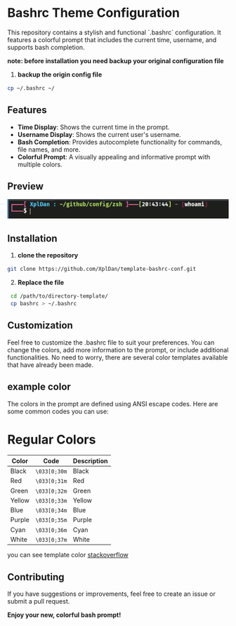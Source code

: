 # Bashrc Theme Configuration
<p>
This repository contains a stylish and functional `.bashrc` configuration. It features a colorful prompt that includes the current time, username, and supports bash completion.
</p>

**note: before installation you need backup your original configuration file** 

1. **backup the origin config file**
```bash
cp ~/.bashrc ~/
```

## Features
- **Time Display**: Shows the current time in the prompt.
- **Username Display**: Shows the current user's username.
- **Bash Completion**: Provides autocomplete functionality for commands, file names, and more.
- **Colorful Prompt**: A visually appealing and informative prompt with multiple colors.

## Preview
![preview](/preview.png)

## Installation
1. **clone the repository**
```bash
git clone https://github.com/XplDan/template-bashrc-conf.git
```
2. **Replace the file**
```bash
 cd /path/to/directory-template/
 cp bashrc > ~/.bashrc 
 ```
## Customization
<p>
Feel free to customize the .bashrc file to suit your preferences. You can change the colors, add more information to the prompt, or include additional functionalities. No need to worry, there are several color templates available that have already been made.
</p>

## example color
The colors in the prompt are defined using ANSI escape codes. Here are some common codes you can use:

# Regular Colors
| Color  | Code          | Description |
|--------|---------------|-------------|
| Black  | `\033[0;30m`  | Black       |
| Red    | `\033[0;31m`  | Red         |
| Green  | `\033[0;32m`  | Green       |
| Yellow | `\033[0;33m`  | Yellow      |
| Blue   | `\033[0;34m`  | Blue        |
| Purple | `\033[0;35m`  | Purple      |
| Cyan   | `\033[0;36m`  | Cyan        |
| White  | `\033[0;37m`  | White       |

you can see template color [stackoverflow](https://stackoverflow.com/questions/5947742/how-to-change-the-output-color-of-echo-in-linux)

## Contributing
<p>
If you have suggestions or improvements, feel free to create an issue or submit a pull request.
</p>

**Enjoy your new, colorful bash prompt!**
